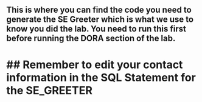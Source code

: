 ## This is where you can find the code you need to generate the SE Greeter which is what we use to know you did the lab.  You need to run this first before running the DORA section of the lab. 
# ## Remember to edit your contact information in the SQL Statement for the SE_GREETER ##
